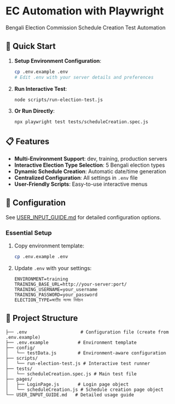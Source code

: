 # EC Automation with Playwright

Bengali Election Commission Schedule Creation Test Automation

## 🚀 Quick Start

1. **Setup Environment Configuration**:

   ```bash
   cp .env.example .env
   # Edit .env with your server details and preferences
   ```

2. **Run Interactive Test**:

   ```bash
   node scripts/run-election-test.js
   ```

3. **Or Run Directly**:
   ```bash
   npx playwright test tests/scheduleCreation.spec.js
   ```

## 📋 Features

- **Multi-Environment Support**: dev, training, production servers
- **Interactive Election Type Selection**: 5 Bengali election types
- **Dynamic Schedule Creation**: Automatic date/time generation
- **Centralized Configuration**: All settings in `.env` file
- **User-Friendly Scripts**: Easy-to-use interactive menus

## 🔧 Configuration

See [USER_INPUT_GUIDE.md](./USER_INPUT_GUIDE.md) for detailed configuration options.

### Essential Setup

1. Copy environment template:

   ```bash
   cp .env.example .env
   ```

2. Update `.env` with your settings:
   ```env
   ENVIRONMENT=training
   TRAINING_BASE_URL=http://your-server:port/
   TRAINING_USERNAME=your_username
   TRAINING_PASSWORD=your_password
   ELECTION_TYPE=জাতীয় সংসদ নির্বাচন
   ```

## 📁 Project Structure

```
├── .env                    # Configuration file (create from .env.example)
├── .env.example           # Environment template
├── config/
│   └── testData.js        # Environment-aware configuration
├── scripts/
│   └── run-election-test.js # Interactive test runner
├── tests/
│   └── scheduleCreation.spec.js # Main test file
├── pages/
│   ├── LoginPage.js       # Login page object
│   └── scheduleCreation.js # Schedule creation page object
└── USER_INPUT_GUIDE.md   # Detailed usage guide
```
